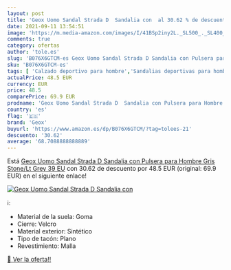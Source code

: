 ```yaml
---
layout: post
title: 'Geox Uomo Sandal Strada D  Sandalia con  al 30.62 % de descuento'
date: 2021-09-11 13:54:51
image: 'https://m.media-amazon.com/images/I/41BSp2iny2L._SL500_._SL400_.jpg'
comments: true
category: ofertas
author: 'tole.es'
slug: 'B076X6GTCM-es Geox Uomo Sandal Strada D Sandalia con Pulsera para Hombre...'
sku: 'B076X6GTCM-es'
tags: [ 'Calzado deportivo para hombre','Sandalias deportivas para hombre','Zapatillas y calzado deportivo para hombre','Zapatos','Zapatos para hombre','Zapatos y complementos','geox','sandalia', ]
actualPrice: 48.5 EUR
currency: EUR
price: 48.5
comparePrice: 69.9 EUR
prodname: 'Geox Uomo Sandal Strada D  Sandalia con Pulsera para Hombre  Gris  Stone/Lt Grey   39 EU'
country: 'es'
flag: '🇪🇸'
brand: 'Geox'
buyurl: 'https://www.amazon.es/dp/B076X6GTCM/?tag=tolees-21'
descuento: '30.62'
average: '68.7088888888889'
---
```


Está [Geox Uomo Sandal Strada D  Sandalia con Pulsera para Hombre  Gris  Stone/Lt Grey   39 EU](https://www.amazon.es/dp/B076X6GTCM/?tag=tolees-21) con 30.62 de descuento por 48.5 EUR (original: 69.9 EUR) en el siguiente enlace!

[![Geox Uomo Sandal Strada D  Sandalia con ](https://m.media-amazon.com/images/I/41BSp2iny2L._SL500_._SL400_.jpg)](https://www.amazon.es/dp/B076X6GTCM/?tag=tolees-21)

ℹ️:

- Material de la suela: Goma
- Cierre: Velcro
- Material exterior: Sintético
- Tipo de tacón: Plano
- Revestimiento: Malla

[🛒 Ver la oferta!!](https://www.amazon.es/dp/B076X6GTCM/?tag=tolees-21)
